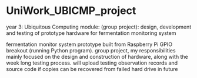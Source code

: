 # UniWork_UBICMP_project
year 3: Ubiquitous Computing module: (group project): design, development and testing of prototype hardware for fermentation monitoring system

fermentation monitor system prototype built from Raspberry Pi GPIO breakout (running Python program).
group project, my responsibilities mainly focused on the design and construction of hardware, along with the week long testing process.
will upload testing observation records and source code if copies can be recovered from failed hard drive in future
